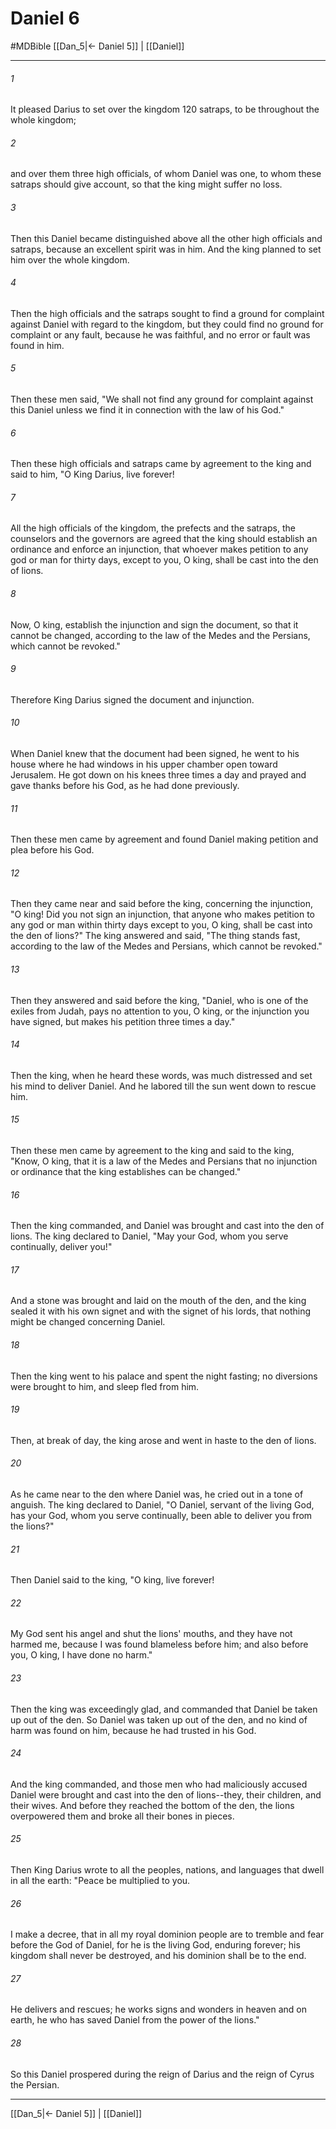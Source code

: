 # Daniel 6
#MDBible
[[Dan_5|← Daniel 5]] | [[Daniel]]

***

###### 1 

It pleased Darius to set over the kingdom 120 satraps, to be throughout the whole kingdom; 

###### 2 

and over them three high officials, of whom Daniel was one, to whom these satraps should give account, so that the king might suffer no loss. 

###### 3 

Then this Daniel became distinguished above all the other high officials and satraps, because an excellent spirit was in him. And the king planned to set him over the whole kingdom. 

###### 4 

Then the high officials and the satraps sought to find a ground for complaint against Daniel with regard to the kingdom, but they could find no ground for complaint or any fault, because he was faithful, and no error or fault was found in him. 

###### 5 

Then these men said, "We shall not find any ground for complaint against this Daniel unless we find it in connection with the law of his God." 

###### 6 

Then these high officials and satraps came by agreement to the king and said to him, "O King Darius, live forever! 

###### 7 

All the high officials of the kingdom, the prefects and the satraps, the counselors and the governors are agreed that the king should establish an ordinance and enforce an injunction, that whoever makes petition to any god or man for thirty days, except to you, O king, shall be cast into the den of lions. 

###### 8 

Now, O king, establish the injunction and sign the document, so that it cannot be changed, according to the law of the Medes and the Persians, which cannot be revoked." 

###### 9 

Therefore King Darius signed the document and injunction. 

###### 10 

When Daniel knew that the document had been signed, he went to his house where he had windows in his upper chamber open toward Jerusalem. He got down on his knees three times a day and prayed and gave thanks before his God, as he had done previously. 

###### 11 

Then these men came by agreement and found Daniel making petition and plea before his God. 

###### 12 

Then they came near and said before the king, concerning the injunction, "O king! Did you not sign an injunction, that anyone who makes petition to any god or man within thirty days except to you, O king, shall be cast into the den of lions?" The king answered and said, "The thing stands fast, according to the law of the Medes and Persians, which cannot be revoked." 

###### 13 

Then they answered and said before the king, "Daniel, who is one of the exiles from Judah, pays no attention to you, O king, or the injunction you have signed, but makes his petition three times a day." 

###### 14 

Then the king, when he heard these words, was much distressed and set his mind to deliver Daniel. And he labored till the sun went down to rescue him. 

###### 15 

Then these men came by agreement to the king and said to the king, "Know, O king, that it is a law of the Medes and Persians that no injunction or ordinance that the king establishes can be changed." 

###### 16 

Then the king commanded, and Daniel was brought and cast into the den of lions. The king declared to Daniel, "May your God, whom you serve continually, deliver you!" 

###### 17 

And a stone was brought and laid on the mouth of the den, and the king sealed it with his own signet and with the signet of his lords, that nothing might be changed concerning Daniel. 

###### 18 

Then the king went to his palace and spent the night fasting; no diversions were brought to him, and sleep fled from him. 

###### 19 

Then, at break of day, the king arose and went in haste to the den of lions. 

###### 20 

As he came near to the den where Daniel was, he cried out in a tone of anguish. The king declared to Daniel, "O Daniel, servant of the living God, has your God, whom you serve continually, been able to deliver you from the lions?" 

###### 21 

Then Daniel said to the king, "O king, live forever! 

###### 22 

My God sent his angel and shut the lions' mouths, and they have not harmed me, because I was found blameless before him; and also before you, O king, I have done no harm." 

###### 23 

Then the king was exceedingly glad, and commanded that Daniel be taken up out of the den. So Daniel was taken up out of the den, and no kind of harm was found on him, because he had trusted in his God. 

###### 24 

And the king commanded, and those men who had maliciously accused Daniel were brought and cast into the den of lions--they, their children, and their wives. And before they reached the bottom of the den, the lions overpowered them and broke all their bones in pieces. 

###### 25 

Then King Darius wrote to all the peoples, nations, and languages that dwell in all the earth: "Peace be multiplied to you. 

###### 26 

I make a decree, that in all my royal dominion people are to tremble and fear before the God of Daniel, for he is the living God, enduring forever; his kingdom shall never be destroyed, and his dominion shall be to the end. 

###### 27 

He delivers and rescues; he works signs and wonders in heaven and on earth, he who has saved Daniel from the power of the lions." 

###### 28 

So this Daniel prospered during the reign of Darius and the reign of Cyrus the Persian. 

***

[[Dan_5|← Daniel 5]] | [[Daniel]]
